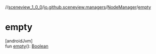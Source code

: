//[sceneview_1_0_0](../../../index.md)/[io.github.sceneview.managers](../index.md)/[NodeManager](index.md)/[empty](empty.md)

# empty

[androidJvm]\
fun [empty](empty.md)(): [Boolean](https://kotlinlang.org/api/latest/jvm/stdlib/kotlin/-boolean/index.html)
